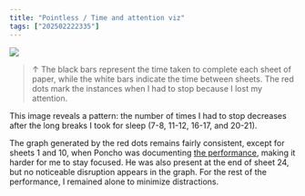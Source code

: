 ```yaml
---
title: "Pointless / Time and attention viz"
tags: ["202502222335"]
---
```

![](../assets/202105291750.jpg)

>↑ The black bars represent the time taken to complete each sheet of paper, while the white bars indicate the time between sheets. The red dots mark the instances when I had to stop because I lost my attention.

This image reveals a pattern: the number of times I had to stop decreases after the long breaks I took for sleep (7-8, 11-12, 16-17, and 20-21).

The graph generated by the red dots remains fairly consistent, except for sheets 1 and 10, when Poncho was documenting [the performance](202105291521), making it harder for me to stay focused. He was also present at the end of sheet 24, but no noticeable disruption appears in the graph. For the rest of the performance, I remained alone to minimize distractions.